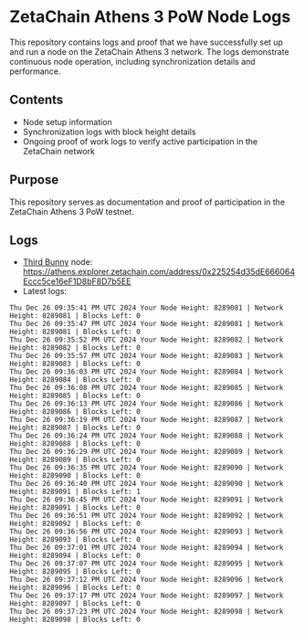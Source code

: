# ZetaChain Athens 3 PoW Node Logs
This repository contains logs and proof that we have successfully set up and run a node on the ZetaChain Athens 3 network. The logs demonstrate continuous node operation, including synchronization details and performance.

## Contents
- Node setup information
- Synchronization logs with block height details
- Ongoing proof of work logs to verify active participation in the ZetaChain network

## Purpose
This repository serves as documentation and proof of participation in the ZetaChain Athens 3 PoW testnet.

## Logs

- [Third Bunny](https://thirdbunny.xyz/) node: https://athens.explorer.zetachain.com/address/0x225254d35dE666064Eccc5ce16eF1D8bF8D7b5EE
- Latest logs:
```
Thu Dec 26 09:35:41 PM UTC 2024 Your Node Height: 8289081 | Network Height: 8289081 | Blocks Left: 0
Thu Dec 26 09:35:47 PM UTC 2024 Your Node Height: 8289081 | Network Height: 8289081 | Blocks Left: 0
Thu Dec 26 09:35:52 PM UTC 2024 Your Node Height: 8289082 | Network Height: 8289082 | Blocks Left: 0
Thu Dec 26 09:35:57 PM UTC 2024 Your Node Height: 8289083 | Network Height: 8289083 | Blocks Left: 0
Thu Dec 26 09:36:03 PM UTC 2024 Your Node Height: 8289084 | Network Height: 8289084 | Blocks Left: 0
Thu Dec 26 09:36:08 PM UTC 2024 Your Node Height: 8289085 | Network Height: 8289085 | Blocks Left: 0
Thu Dec 26 09:36:13 PM UTC 2024 Your Node Height: 8289086 | Network Height: 8289086 | Blocks Left: 0
Thu Dec 26 09:36:19 PM UTC 2024 Your Node Height: 8289087 | Network Height: 8289087 | Blocks Left: 0
Thu Dec 26 09:36:24 PM UTC 2024 Your Node Height: 8289088 | Network Height: 8289088 | Blocks Left: 0
Thu Dec 26 09:36:29 PM UTC 2024 Your Node Height: 8289089 | Network Height: 8289089 | Blocks Left: 0
Thu Dec 26 09:36:35 PM UTC 2024 Your Node Height: 8289090 | Network Height: 8289090 | Blocks Left: 0
Thu Dec 26 09:36:40 PM UTC 2024 Your Node Height: 8289090 | Network Height: 8289091 | Blocks Left: 1
Thu Dec 26 09:36:45 PM UTC 2024 Your Node Height: 8289091 | Network Height: 8289091 | Blocks Left: 0
Thu Dec 26 09:36:51 PM UTC 2024 Your Node Height: 8289092 | Network Height: 8289092 | Blocks Left: 0
Thu Dec 26 09:36:56 PM UTC 2024 Your Node Height: 8289093 | Network Height: 8289093 | Blocks Left: 0
Thu Dec 26 09:37:01 PM UTC 2024 Your Node Height: 8289094 | Network Height: 8289094 | Blocks Left: 0
Thu Dec 26 09:37:07 PM UTC 2024 Your Node Height: 8289095 | Network Height: 8289095 | Blocks Left: 0
Thu Dec 26 09:37:12 PM UTC 2024 Your Node Height: 8289096 | Network Height: 8289096 | Blocks Left: 0
Thu Dec 26 09:37:17 PM UTC 2024 Your Node Height: 8289097 | Network Height: 8289097 | Blocks Left: 0
Thu Dec 26 09:37:23 PM UTC 2024 Your Node Height: 8289098 | Network Height: 8289098 | Blocks Left: 0
```
